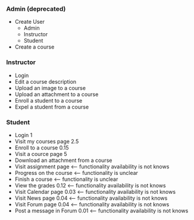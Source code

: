 ### Admin (deprecated)
- Create User
	- Admin
	- Instructor
	- Student
- Create a course

### Instructor
- Login
- Edit a course description
- Upload an image to a course
- Upload an attachment to a course
- Enroll a student to a course
- Expel a student from a course

### Student
- Login 1
- Visit my courses page 2.5
- Enroll to a course 0.15
- Visit a cource page 5
- Download an attachment from a course
- Visit assignment page <-- functionality availability is not knows
- Progress on the course <-- functionality is unclear
- Finish a course <-- functionality is unclear
- View the grades 0.12 <-- functionality availability is not knows
- Visit Calendar page 0.03 <-- functionality availability is not knows
- Visit News page 0.04 <-- functionality availability is not knows
- Visit Forum page 0.04 <-- functionality availability is not knows
- Post a message in Forum 0.01 <-- functionality availability is not knows